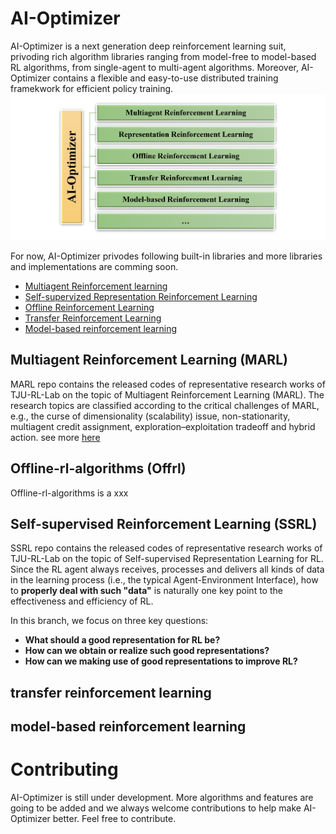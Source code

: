# AI-Optimizer
AI-Optimizer is a next generation deep reinforcement learning suit, privoding rich algorithm libraries ranging from model-free to model-based RL algorithms, from single-agent to multi-agent algorithms. Moreover, AI-Optimizer contains a flexible and easy-to-use distributed training framekwork for efficient policy training.  
![](./images/framework1.png)

For now, AI-Optimizer privodes following built-in libraries and more libraries and implementations are comming soon.
- [Multiagent Reinforcement learning](marl)
- [Self-supervized Representation Reinforcement Learning](ssrl)
- [Offline Reinforcement Learning](offline-rl-algorithms)
- [Transfer Reinforcement Learning](transferrl)
- [Model-based reinforcement learning](mbrl)

## Multiagent Reinforcement Learning (MARL)
MARL repo contains the released codes of representative research works of TJU-RL-Lab on the topic of Multiagent Reinforcement Learning (MARL). The research topics are classified according to the critical challenges of MARL, e.g., the curse of dimensionality (scalability) issue, non-stationarity, multiagent credit assignment, exploration–exploitation tradeoff and hybrid action. see more [here](https://github.com/TJU-DRL-LAB/MARL)

## Offline-rl-algorithms (Offrl)
Offline-rl-algorithms is a xxx

## Self-supervised Reinforcement Learning (SSRL)
SSRL repo contains the released codes of representative research works of TJU-RL-Lab on the topic of Self-supervised Representation Learning for RL. Since the RL agent always receives, processes and delivers all kinds of data in the learning process (i.e., the typical Agent-Environment Interface), 
how to **properly deal with such "data"** is naturally one key point to the effectiveness and efficiency of RL.

In this branch, we focus on three key questions:
- **What should a good representation for RL be?**
- **How can we obtain or realize such good representations?**
- **How can we making use of good representations to improve RL?**



## transfer reinforcement learning

## model-based reinforcement learning 


# Contributing
AI-Optimizer is still under development. More algorithms and features are going to be added and we always welcome contributions to help make AI-Optimizer better. Feel free to contribute.
